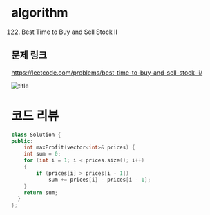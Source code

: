 # algorithm
122. Best Time to Buy and Sell Stock II

## 문제 링크  
https://leetcode.com/problems/best-time-to-buy-and-sell-stock-ii/

![title](https://github.com/jungmin3834/algorithm/blob/master/image/best-time-to-buy-and-sell-stock-ii.JPG)

# 코드 리뷰 
```cpp
class Solution {
public:
    int maxProfit(vector<int>& prices) {
    int sum = 0;
	for (int i = 1; i < prices.size(); i++)
	{
		if (prices[i] > prices[i - 1])
			sum += prices[i] - prices[i - 1];
	}
	return sum;
  }
};
```
